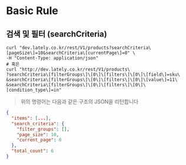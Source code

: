 # Basic Rule

## 검색 및 필터 (searchCriteria)

```shell
curl "dev.lately.co.kr/rest/V1/products?searchCriteria\[pageSize\]=10&searchCriteria\[currentPage\]=0" \
-H "Content-Type: application/json" 
# 혹은
curl "http://dev.lately.co.kr/rest/V1/products\
?searchCriteria\[filterGroups\]\[0\]\[filters\]\[0\]\[field\]=sku\
&searchCriteria\[filterGroups\]\[0\]\[filters\]\[0\]\[value\]=11\
&searchCriteria\[filterGroups\]\[0\]\[filters\]\[0\]\[condition_type\]=in" 

```

> 위의 명령어는 다음과 같은 구조의 JSON을 리턴합니다

``` json
{
  "items": [...],
  "search_criteria": {
    "filter_groups": [],
    "page_size": 10,
    "current_page": 0
  },
  "total_count": 6
}
```

